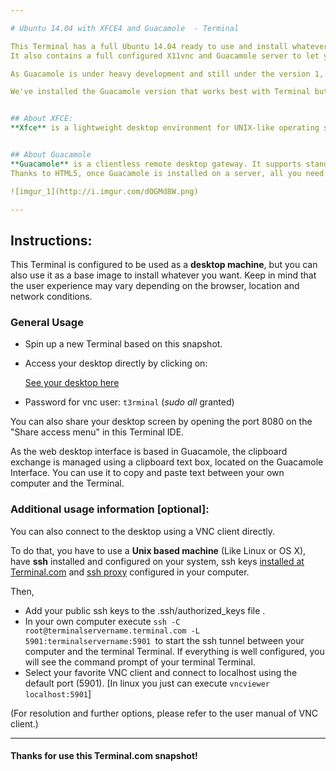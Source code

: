 ```yaml
---

# Ubuntu 14.04 with XFCE4 and Guacamole  - Terminal

This Terminal has a full Ubuntu 14.04 ready to use and install whatever you want.
It also contains a full configured X11vnc and Guacamole server to let you connect to this machine graphically just using your web browser.

As Guacamole is under heavy development and still under the version 1, please use with caution.

We've installed the Guacamole version that works best with Terminal but we will continue testing and deploying new versions, so keep an eye on this snap!


## About XFCE:
**Xfce** is a lightweight desktop environment for UNIX-like operating systems. It aims to be fast and low on system resources, while still being visually appealing and user friendly.


## About Guacamole
**Guacamole** is a clientless remote desktop gateway. It supports standard protocols like VNC and RDP.
Thanks to HTML5, once Guacamole is installed on a server, all you need to access your desktops is a web browser.

![imgur_1](http://i.imgur.com/dOGMd8W.png)

---
```


## Instructions:

This Terminal is configured to be used as a **desktop machine**, but you can also use it as a base image to install whatever you want.
Keep in mind that the user experience may vary depending on the browser, location and network conditions.


### General Usage
- Spin up a new Terminal based on this snapshot.
- Access your desktop directly by clicking on: <div><a class="btn" id="exlink" target="_blank" href="http://terminalservername-8080.terminal.com/guacamole/#/client/c/Desktop">See your desktop here</a></div>

- Password for vnc user: `t3rminal` (*sudo all* granted)

You can also share your desktop screen by opening the port 8080 on the "Share access menu" in this Terminal IDE.

As the web desktop interface is based in Guacamole, the clipboard exchange is managed using a clipboard text box, located on the Guacamole Interface. You can use it to copy and paste text between your own computer and the Terminal.

### Additional usage information [optional]:
You can also connect to the desktop using a VNC client directly.

To do that, you have to use a **Unix based machine** (Like Linux or OS X), have **ssh** installed and configured on your system, ssh keys [installed at Terminal.com](https://www.terminal.com/settings/ssh_keys) and [ssh proxy](https://www.terminal.com/ssh) configured in your computer.

Then,

- Add your public ssh keys to the .ssh/authorized_keys file .
- In your own computer execute `ssh -C root@terminalservername.terminal.com -L 5901:terminalservername:5901 `to start the ssh tunnel between your computer and the terminal Terminal. If everything is well configured, you will see the command prompt of your terminal Terminal.
- Select your favorite VNC client and connect to localhost using the default port (5901). [In linux you just can execute `vncviewer localhost:5901`]


(For resolution and further options, please refer to the user manual of VNC client.)

---

#### Thanks for use this Terminal.com snapshot!
